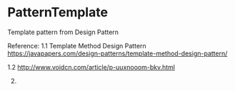 # PatternTemplate
Template pattern from Design Pattern

Reference:
1.1 Template Method Design Pattern
https://javapapers.com/design-patterns/template-method-design-pattern/

1.2
http://www.voidcn.com/article/p-uuxnooom-bkv.html

2.